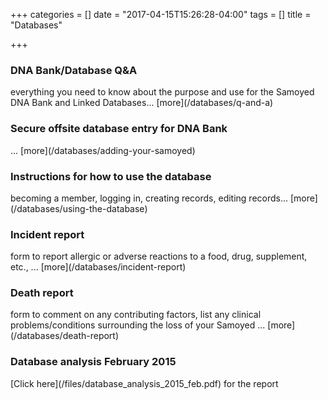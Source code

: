 +++
categories = []
date = "2017-04-15T15:26:28-04:00"
tags = []
title = "Databases"

+++


<div class="heading mb-small">
<h3>DNA Bank/Database Q&amp;A</h3>
</div>
everything you need to know about the purpose and use for the Samoyed DNA Bank and Linked Databases... [more](/databases/q-and-a)


<div class="heading mb-small">
<h3>Secure offsite database entry for DNA Bank</h3>
</div>
... [more](/databases/adding-your-samoyed)


<div class="heading mb-small">
<h3>Instructions for how to use the database</h3>
</div>
becoming a member, logging in, creating records, editing records... [more](/databases/using-the-database)


<div class="heading mb-small">
<h3>Incident report</h3>
</div>
form to report allergic or adverse reactions to a food, drug, supplement, etc., ... [more](/databases/incident-report)


<div class="heading mb-small">
<h3>Death report</h3>
</div>
form to comment on any contributing factors, list any clinical problems/conditions surrounding the loss of your Samoyed ... [more](/databases/death-report)


<div class="heading mb-small">
<h3>Database analysis February 2015</h3>
</div>
<i class="fa fa-file"></i> [Click here](/files/database_analysis_2015_feb.pdf) for the report
